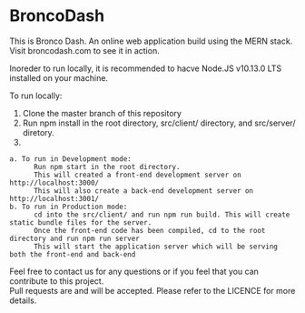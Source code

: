 # BroncoDash

This is Bronco Dash. An online web application build using the MERN stack.   
Visit broncodash.com to see it in action.   

Inoreder to run locally, it is recommended to hacve Node.JS v10.13.0 LTS installed on your machine.  

To run locally:
  1. Clone the master branch of this repository  
  2. Run npm install in the root directory, src/client/ directory, and src/server/ diretory.  
  3. 
    a. To run in Development mode:  
          Run npm start in the root directory.  
          This will created a front-end development server on http://localhost:3000/  
          This will also create a back-end development server on http://localhost:3001/  
    b. To run in Production mode:  
          cd into the src/client/ and run npm run build. This will create static bundle files for the server.  
          Once the front-end code has been compiled, cd to the root directory and run npm run server  
          This will start the application server which will be serving both the front-end and back-end  
          
      
Feel free to contact us for any questions or if you feel that you can contribute to this project.  
Pull requests are and will be accepted. Please refer to the LICENCE for more details.  
